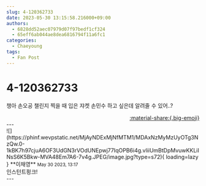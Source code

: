 ```yaml
---
slug: 4-120362733
date: 2023-05-30 13:15:58.216000+09:00
authors:
  - 6828dd52aec07979d07f97bedf1cf324
  - 65eff6ab044ae8dea6816794f11a6fc1
categories:
  - Chaeyoung
tags:
  - Fan Post
---
```


# 4-120362733

<div class="post-container" markdown="1">
<div class="content-container md-sidebar__scrollwrap" markdown="1">

챙아 손오공 챌린지 찍을 때 입은 쟈켓 손민수 하고 싶은데 알려줄 수 있어..?

</div>
</div>

<div style="text-align: right;" markdown="1">
<a href="https://weverse.io/fromis9/fanpost/4-120362733" style="text-align: right;">:material-share:{.big-emoji}</a>
</div>
---

<div class="comments-container md-sidebar__scrollwrap" markdown="1">
<div class="comment" markdown="1">
<div class='id-container' markdown="1">
![](https://phinf.wevpstatic.net/MjAyNDExMjNfMTM1/MDAxNzMyMzUyOTg3NzQw.0-1kBK7h97cjuA6OF3UdGN3rVOdUNEpwj77IqOPB6i4g.vliiUmBtDpMvuwKKLiINsS6K5Bkw-MVA48Em7A6-7v4g.JPEG/image.jpg?type=s72){ loading=lazy }
**<span class="artist">이채영</span>** <small>May 30 2023, 13:17</small><br>
</div>
<div class='comment-body' markdown="1">
인스턴트펑크!
</div>
</div>
</div>
---

